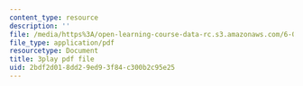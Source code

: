 ```yaml
---
content_type: resource
description: ''
file: /media/https%3A/open-learning-course-data-rc.s3.amazonaws.com/6-046j-design-and-analysis-of-algorithms-spring-2015/2bdf2d018dd29ed93f84c300b2c95e25_z0lJ2k0sl1g.pdf
file_type: application/pdf
resourcetype: Document
title: 3play pdf file
uid: 2bdf2d01-8dd2-9ed9-3f84-c300b2c95e25
---
```

